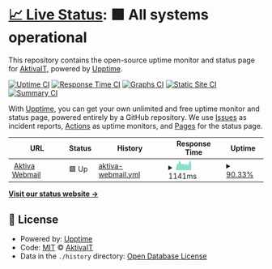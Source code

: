 # [📈 Live Status](https://AktivaIT.github.io/uptime): <!--live status--> **🟩 All systems operational**

This repository contains the open-source uptime monitor and status page for [AktivaIT](https://AktivaIT.github.io/uptime), powered by [Upptime](https://github.com/upptime/upptime).

[![Uptime CI](https://github.com/AktivaIT/uptime/workflows/Uptime%20CI/badge.svg)](https://github.com/AktivaIT/uptime/actions?query=workflow%3A%22Uptime+CI%22)
[![Response Time CI](https://github.com/AktivaIT/uptime/workflows/Response%20Time%20CI/badge.svg)](https://github.com/AktivaIT/uptime/actions?query=workflow%3A%22Response+Time+CI%22)
[![Graphs CI](https://github.com/AktivaIT/uptime/workflows/Graphs%20CI/badge.svg)](https://github.com/AktivaIT/uptime/actions?query=workflow%3A%22Graphs+CI%22)
[![Static Site CI](https://github.com/AktivaIT/uptime/workflows/Static%20Site%20CI/badge.svg)](https://github.com/AktivaIT/uptime/actions?query=workflow%3A%22Static+Site+CI%22)
[![Summary CI](https://github.com/AktivaIT/uptime/workflows/Summary%20CI/badge.svg)](https://github.com/AktivaIT/uptime/actions?query=workflow%3A%22Summary+CI%22)

With [Upptime](https://upptime.js.org), you can get your own unlimited and free uptime monitor and status page, powered entirely by a GitHub repository. We use [Issues](https://github.com/AktivaIT/uptime/issues) as incident reports, [Actions](https://github.com/AktivaIT/uptime/actions) as uptime monitors, and [Pages](https://AktivaIT.github.io/uptime) for the status page.

<!--start: status pages-->
<!-- This summary is generated by Upptime (https://github.com/upptime/upptime) -->
<!-- Do not edit this manually, your changes will be overwritten -->
<!-- prettier-ignore -->
| URL | Status | History | Response Time | Uptime |
| --- | ------ | ------- | ------------- | ------ |
| <img alt="" src="https://icons.duckduckgo.com/ip3/webmail.aktiva.com.au.ico" height="13"> [Aktiva Webmail](https://webmail.aktiva.com.au) | 🟩 Up | [aktiva-webmail.yml](https://github.com/AktivaIT/uptime/commits/HEAD/history/aktiva-webmail.yml) | <details><summary><img alt="Response time graph" src="./graphs/aktiva-webmail/response-time-week.png" height="20"> 1141ms</summary><br><a href="https://AktivaIT.github.io/uptime/history/aktiva-webmail"><img alt="Response time 1094" src="https://img.shields.io/endpoint?url=https%3A%2F%2Fraw.githubusercontent.com%2FAktivaIT%2Fuptime%2FHEAD%2Fapi%2Faktiva-webmail%2Fresponse-time.json"></a><br><a href="https://AktivaIT.github.io/uptime/history/aktiva-webmail"><img alt="24-hour response time 1041" src="https://img.shields.io/endpoint?url=https%3A%2F%2Fraw.githubusercontent.com%2FAktivaIT%2Fuptime%2FHEAD%2Fapi%2Faktiva-webmail%2Fresponse-time-day.json"></a><br><a href="https://AktivaIT.github.io/uptime/history/aktiva-webmail"><img alt="7-day response time 1141" src="https://img.shields.io/endpoint?url=https%3A%2F%2Fraw.githubusercontent.com%2FAktivaIT%2Fuptime%2FHEAD%2Fapi%2Faktiva-webmail%2Fresponse-time-week.json"></a><br><a href="https://AktivaIT.github.io/uptime/history/aktiva-webmail"><img alt="30-day response time 1094" src="https://img.shields.io/endpoint?url=https%3A%2F%2Fraw.githubusercontent.com%2FAktivaIT%2Fuptime%2FHEAD%2Fapi%2Faktiva-webmail%2Fresponse-time-month.json"></a><br><a href="https://AktivaIT.github.io/uptime/history/aktiva-webmail"><img alt="1-year response time 1094" src="https://img.shields.io/endpoint?url=https%3A%2F%2Fraw.githubusercontent.com%2FAktivaIT%2Fuptime%2FHEAD%2Fapi%2Faktiva-webmail%2Fresponse-time-year.json"></a></details> | <details><summary><a href="https://AktivaIT.github.io/uptime/history/aktiva-webmail">90.33%</a></summary><a href="https://AktivaIT.github.io/uptime/history/aktiva-webmail"><img alt="All-time uptime 94.50%" src="https://img.shields.io/endpoint?url=https%3A%2F%2Fraw.githubusercontent.com%2FAktivaIT%2Fuptime%2FHEAD%2Fapi%2Faktiva-webmail%2Fuptime.json"></a><br><a href="https://AktivaIT.github.io/uptime/history/aktiva-webmail"><img alt="24-hour uptime 91.87%" src="https://img.shields.io/endpoint?url=https%3A%2F%2Fraw.githubusercontent.com%2FAktivaIT%2Fuptime%2FHEAD%2Fapi%2Faktiva-webmail%2Fuptime-day.json"></a><br><a href="https://AktivaIT.github.io/uptime/history/aktiva-webmail"><img alt="7-day uptime 90.33%" src="https://img.shields.io/endpoint?url=https%3A%2F%2Fraw.githubusercontent.com%2FAktivaIT%2Fuptime%2FHEAD%2Fapi%2Faktiva-webmail%2Fuptime-week.json"></a><br><a href="https://AktivaIT.github.io/uptime/history/aktiva-webmail"><img alt="30-day uptime 94.50%" src="https://img.shields.io/endpoint?url=https%3A%2F%2Fraw.githubusercontent.com%2FAktivaIT%2Fuptime%2FHEAD%2Fapi%2Faktiva-webmail%2Fuptime-month.json"></a><br><a href="https://AktivaIT.github.io/uptime/history/aktiva-webmail"><img alt="1-year uptime 94.50%" src="https://img.shields.io/endpoint?url=https%3A%2F%2Fraw.githubusercontent.com%2FAktivaIT%2Fuptime%2FHEAD%2Fapi%2Faktiva-webmail%2Fuptime-year.json"></a></details>

<!--end: status pages-->

[**Visit our status website →**](https://AktivaIT.github.io/uptime)

## 📄 License

- Powered by: [Upptime](https://github.com/upptime/upptime)
- Code: [MIT](./LICENSE) © [AktivaIT](https://AktivaIT.github.io/uptime)
- Data in the `./history` directory: [Open Database License](https://opendatacommons.org/licenses/odbl/1-0/)
